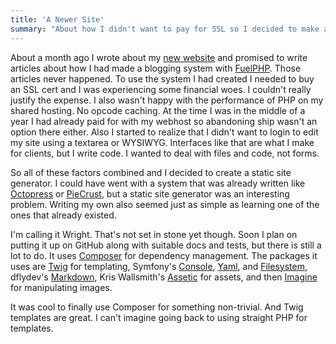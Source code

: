 ```yaml
---
title: 'A Newer Site'
summary: "About how I didn't want to pay for SSL so I decided to make a static site generator."
---
```

About a month ago I wrote about my [new website](/posts/a-new-site/) and promised to write articles about how I had made a blogging system with [FuelPHP][fuelphp]. Those articles never happened. To use the system I had created I needed to buy an SSL cert and I was experiencing some financial woes. I couldn't really justify the expense. I also wasn't happy with the performance of PHP on my shared hosting. No opcode caching. At the time I was in the middle of a year I had already paid for with my webhost so abandoning ship wasn't an option there either. Also I started to realize that I didn't want to login to edit my site using a textarea or WYSIWYG. Interfaces like that are what I make for clients, but I write code. I wanted to deal with files and code, not forms.

So all of these factors combined and I decided to create a static site generator. I could have went with a system that was already written like [Octopress][octopress] or [PieCrust][piecrust], but a static site generator was an interesting problem. Writing my own also seemed just as simple as learning one of the ones that already existed.

I'm calling it Wright. That's not set in stone yet though. Soon I plan on putting it up on GitHub along with suitable docs and tests, but there is still a lot to do. It uses [Composer][composer] for dependency management. The packages it uses are [Twig][twig] for templating, Symfony's [Console][console], [Yaml][yaml], and [Filesystem][filesystem], dflydev's [Markdown][markdown], Kris Wallsmith's [Assetic][assetic] for assets, and then [Imagine][imagine] for manipulating images.

It was cool to finally use Composer for something non-trivial. And Twig templates are great. I can't imagine going back to using straight PHP for templates.

[fuelphp]: http://fuelphp.com
[octopress]: http://octopress.org/
[piecrust]: http://bolt80.com/piecrust/
[composer]: http://getcomposer.org
[twig]: https://packagist.org/packages/twig/twig
[console]: https://packagist.org/packages/symfony/console
[yaml]: https://packagist.org/packages/symfony/yaml
[filesystem]: https://packagist.org/packages/symfony/filesystem
[markdown]: https://packagist.org/packages/dflydev/markdown
[assetic]: https://packagist.org/packages/kriswallsmith/assetic
[imagine]: https://packagist.org/packages/imagine/Imagine
